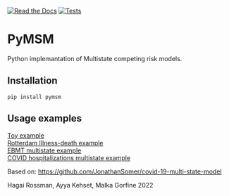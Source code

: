 [![Read the Docs](https://readthedocs.org/projects/pymsm/badge/)](https://pymsm.readthedocs.io/)
[![Tests](https://github.com/hrossman/pymsm/workflows/Tests/badge.svg)](https://github.com/hrossman/pymsm/actions?workflow=Tests)



# PyMSM
Python implemantation of Multistate competing risk models.

## Installation
`pip install pymsm`

## Usage examples
[Toy example](https://github.com/hrossman/pymsm/blob/main/src/pymsm/examples/first_example.ipynb)  
[Rotterdam Illness-death example](https://github.com/hrossman/pymsm/blob/main/src/pymsm/examples/rotterdam.ipynb)  
[EBMT multistate example](https://github.com/hrossman/pymsm/blob/main/src/pymsm/examples/ebmt.ipynb)  
[COVID hospitalizations multistate example](https://github.com/hrossman/pymsm/blob/main/src/pymsm/examples/covid_hosp_example.ipynb)  
  

  
Based on: https://github.com/JonathanSomer/covid-19-multi-state-model  
  
  
Hagai Rossman, Ayya Kehset, Malka Gorfine  2022
